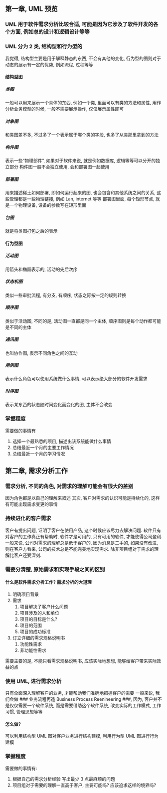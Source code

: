 ## 第一章, UML 预览

### UML 用于软件需求分析比较合适, 可能是因为它涉及了软件开发的各个方面, 例如总的设计和逻辑设计等等

### UML 分为 2 类, 结构型和行为型的

我觉得, 结构型主要是用于解释静态的东西, 不会有其他的变化, 行为型的图则对于动态的展示有一定的优势, 例如流程, 过程等等

#### 结构型图

##### 类图

一般可以用来展示一个具体的东西, 例如一个类, 里面可以有类的方法和属性, 用作分析业务模型的时候, 一般不需要展示操作, 仅仅展示属性即可

##### 对象图

和类图差不多, 不过多了一个表示属于哪个类的字段, 也多了从类那里拿到的方法

##### 构件图

表示一些“物理部件”, 如果对于软件来说, 就是例如数据库, 逻辑等等可以分开的独立部分
构件图一般不会独立使用, 会和部署图一起使用

##### 部署图

用来描述稀土如何部署, 即如何运行起来的图, 也会包含和其他系统之间的关系, 这些管理都是一些物理链接, 例如 Lan, internet 等等
部署图里面, 每个矩形节点, 就是一个物理设备, 设备的参数写在矩形里面

##### 包图

就是将类图打包之后的表示

#### 行为型图

##### 活动图

用箭头和椭圆表示的, 活动的先后次序

##### 状态机图

类似一些审批流程, 有分支, 有顺序, 状态之际按一定的规则转换

##### 顺序图

类似于活动图, 不同的是, 活动图一直都是同一个主体, 顺序图则是每个动作都可能是不同的主体

##### 通讯图

也叫协作图, 表示不同角色之间的互动

##### 用例图

表示什么角色可以使用系统做什么事情, 可以表示绝大部分的软件开发需求

##### 时序图

表示某东西的状态随时间变化而变化的图, 主体不会改变

### 掌握程度

需要做的事情有

1. 选择一个最熟悉的项目, 描述出该系统能做什么事情
2. 总结最近一个月的主要工作情况
3. 总结最近一个月的学习情况

## 第二章, 需求分析工作

### 需求分析, 不同的角色, 对需求的理解可能会有很大的差别

因为角色都是以自己的理解来叙述
其次, 客户对需求的认识可能是持续化的, 这样有可能出现需求变更的事情

### 持续进化的客户需求

客户有提出问题, 证明了客户在使用产品, 这个时候应该尽力去解决问题.
软件只有对客户的工作真正有帮助时, 软件才是可用的, 只有可用的软件, 才能使得公司盈利.
一般来说, 公司对需求的理解总是低于客户的, 因为消息是二手的, 如果没有改进, 则在客户方看来, 公司的技术总是不能完美地实现需求.
除非项目组对于需求的理解比客户还要深刻.

### 需要分清楚, 原始需求和实现手段之间的区别

#### 什么是软件需求分析工作? 需求分析的大道理

1. 明确项目背景
1. 需求
   1. 项目解决了客户什么问题
   1. 项目涉及的人和单位
   1. 项目的目标是什么?
   1. 项目的范围
   1. 项目的成功标准
1. 订立详细的需求规格说明书
   1. 功能性需求
   1. 非功能性需求

需要主要的是, 不能只看需求规格说明书, 应该实际地想想, 能够给客户带来实际效益的点

### 使用 UML, 进行需求分析

只有全面深入理解客户的业务, 才能帮助我们准确地把握客户的需要
一般来说, 我们会做 ### 业务流程再造 Business Process Reenineering ###, 因为, 客户并不是仅仅需要一个软件系统, 而是需要借助这个软件系统, 改变实际的工作模式, 工作习惯, 管理思想等等

#### 怎么做?

可以利用结构型 UML 图对客户业务进行结构建模, 利用行为型 UML 图进行行为建模

### 掌握程度

需要做的事情有:

1. 根据自己的需求分析经验 写出最少 3 点最麻烦的问题
1. 项目组对于需要的理解一直高于客户, 主要可能吗? 应该追求这样的境界吗?
